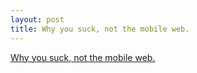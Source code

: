 ```yaml
---
layout: post
title: Why you suck, not the mobile web.
---
```

<div class="medium-post-wrapper">
    <div class="medium-post">
        <script async src="https://static.medium.com/embed.js"></script><a class="m-story" data-collapsed="true" href="https://medium.com/@carsol/cd1e233749d8">Why you suck, not the mobile web.</a>
    </div>
</div>
